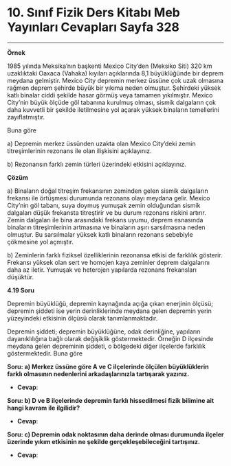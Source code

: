 # 10. Sınıf Fizik Ders Kitabı Meb Yayınları Cevapları Sayfa 328

---

**Örnek**

1985 yılında Meksika’nın başkenti Mexico City’den (Meksiko Siti) 320 km uzaklıktaki Oaxaca (Vahaka) kıyıları açıklarında 8,1 büyüklüğünde bir deprem meydana gelmiştir. Mexico City depremin merkez üssüne çok uzak olmasına rağmen deprem şehirde büyük bir yıkıma neden olmuştur. Şehirdeki yüksek katlı binalar ciddi şekilde hasar görmüş veya tamamen yıkılmıştır. Mexico City’nin büyük ölçüde göl tabanına kurulmuş olması, sismik dalgaların çok daha kuvvetli bir şekilde iletilmesine yol açarak yüksek binaların temellerini zayıflatmıştır.

 Buna göre

 a) Depremin merkez üssünden uzakta olan Mexico City’deki zemin titreşimlerinin rezonans ile olan ilişkisini açıklayınız.

 b) Rezonansın farklı zemin türleri üzerindeki etkisini açıklayınız.

**Çözüm**

a) Binaların doğal titreşim frekansının zeminden gelen sismik dalgaların frekansı ile örtüşmesi durumunda rezonans olayı meydana gelir. Mexico City’nin göl tabanı, suya doymuş yumuşak zemin olduğundan sismik dalgaları düşük frekansta titreştirir ve bu durum rezonans riskini artırır. Zemin dalgaları ile bina arasındaki frekans uyumu, deprem esnasında binaların titreşimlerinin artmasına ve binaların aşırı sarsılmasına neden olmuştur. Bu sarsılmalar yüksek katlı binaların rezonans sebebiyle çökmesine yol açmıştır.

 b) Zeminlerin farklı fiziksel özelliklerinin rezonansa etkisi de farklılık gösterir. Frekansı yüksek olan sert ve homojen kaya zeminler deprem dalgalarını daha az iletir. Yumuşak ve heterojen yapılarda rezonans frekansları düşüktür.

**4.19 Soru**

Depremin büyüklüğü, depremin kaynağında açığa çıkan enerjinin ölçüsü; depremin şiddeti ise yerin derinliklerinde meydana gelen depremin yerin yüzeyindeki etkisinin ölçüsü olarak tanımlanmaktadır.

 Depremin şiddeti; depremin büyüklüğüne, odak derinliğine, yapıların dayanıklılığına bağlı olarak değişiklik göstermektedir. Örneğin D ilçesinde meydana gelen depreminin şiddeti, o bölgedeki diğer ilçelerde farklılık göstermektedir. Buna göre

**Soru: a) Merkez üssüne göre A ve C ilçelerinde ölçülen büyüklüklerin farklı olmasının nedenlerini arkadaşlarınızla tartışarak yazınız.**

-   **Cevap**:

**Soru: b) D ve B ilçelerinde depremin farklı hissedilmesi fizik bilimine ait hangi kavram ile ilgilidir?**

-   **Cevap**:

**Soru: c) Depremin odak noktasının daha derinde olması durumunda ilçeler üzerinde yıkım etkisinin ne şekilde gerçekleşebileceğini tartışınız.**

-   **Cevap**: